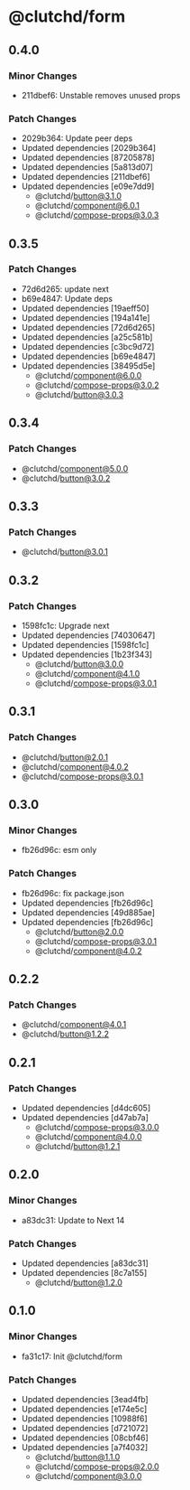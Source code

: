 # @clutchd/form

## 0.4.0

### Minor Changes

- 211dbef6: Unstable removes unused props

### Patch Changes

- 2029b364: Update peer deps
- Updated dependencies [2029b364]
- Updated dependencies [87205878]
- Updated dependencies [5a813d07]
- Updated dependencies [211dbef6]
- Updated dependencies [e09e7dd9]
  - @clutchd/button@3.1.0
  - @clutchd/component@6.0.1
  - @clutchd/compose-props@3.0.3

## 0.3.5

### Patch Changes

- 72d6d265: update next
- b69e4847: Update deps
- Updated dependencies [19aeff50]
- Updated dependencies [194a141e]
- Updated dependencies [72d6d265]
- Updated dependencies [a25c581b]
- Updated dependencies [c3bc9d72]
- Updated dependencies [b69e4847]
- Updated dependencies [38495d5e]
  - @clutchd/component@6.0.0
  - @clutchd/compose-props@3.0.2
  - @clutchd/button@3.0.3

## 0.3.4

### Patch Changes

- @clutchd/component@5.0.0
- @clutchd/button@3.0.2

## 0.3.3

### Patch Changes

- @clutchd/button@3.0.1

## 0.3.2

### Patch Changes

- 1598fc1c: Upgrade next
- Updated dependencies [74030647]
- Updated dependencies [1598fc1c]
- Updated dependencies [1b23f343]
  - @clutchd/button@3.0.0
  - @clutchd/component@4.1.0
  - @clutchd/compose-props@3.0.1

## 0.3.1

### Patch Changes

- @clutchd/button@2.0.1
- @clutchd/component@4.0.2
- @clutchd/compose-props@3.0.1

## 0.3.0

### Minor Changes

- fb26d96c: esm only

### Patch Changes

- fb26d96c: fix package.json
- Updated dependencies [fb26d96c]
- Updated dependencies [49d885ae]
- Updated dependencies [fb26d96c]
  - @clutchd/button@2.0.0
  - @clutchd/compose-props@3.0.1
  - @clutchd/component@4.0.2

## 0.2.2

### Patch Changes

- @clutchd/component@4.0.1
- @clutchd/button@1.2.2

## 0.2.1

### Patch Changes

- Updated dependencies [d4dc605]
- Updated dependencies [d47ab7a]
  - @clutchd/compose-props@3.0.0
  - @clutchd/component@4.0.0
  - @clutchd/button@1.2.1

## 0.2.0

### Minor Changes

- a83dc31: Update to Next 14

### Patch Changes

- Updated dependencies [a83dc31]
- Updated dependencies [8c7a155]
  - @clutchd/button@1.2.0

## 0.1.0

### Minor Changes

- fa31c17: Init @clutchd/form

### Patch Changes

- Updated dependencies [3ead4fb]
- Updated dependencies [e174e5c]
- Updated dependencies [10988f6]
- Updated dependencies [d721072]
- Updated dependencies [08cbf46]
- Updated dependencies [a7f4032]
  - @clutchd/button@1.1.0
  - @clutchd/compose-props@2.0.0
  - @clutchd/component@3.0.0
